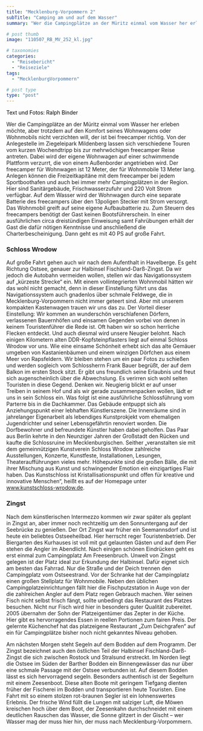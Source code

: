 ```yaml
---
title: "Mecklenburg-Vorpommern 2"
subTitle: "Camping am und auf dem Wasser"
summary: "Wer die Campingplätze an der Müritz einmal vom Wasser her erleben möchte, aber trotzdem auf den Komfort seines Wohnwagens oder Wohnmobils nicht verzichten will, der ist bei freecamper richtig. Von der Anlegestelle im Ziegeleipark Mildenberg lassen sich verschiedene Touren vom kurzen Wochendtripp bis}"

# post thumb
image: "110507_RB_MV_252_kl.jpg"

# taxonomies
categories: 
  - "Reisebericht"
  - "Reiseziele"
tags:
  - "MecklenburgVorpommern"

# post type
type: "post"
---
```


<span style="color: rgb(0, 0, 0);">Text und Fotos: Ralph Binder</span>

Wer die Campingplätze an der Müritz einmal vom Wasser her erleben möchte, aber trotzdem auf den Komfort seines Wohnwagens oder Wohnmobils nicht verzichten will, der ist bei freecamper richtig. Von der Anlegestelle im Ziegeleipark Mildenberg lassen sich verschiedene Touren vom kurzen Wochendtripp bis zur mehrwöchigen freecamper Reise antreten. Dabei wird der eigene Wohnwagen auf einer schwimmende Plattform verzurrt, die von einem Außenborder angetrieben wird. Der freecamper für Wohnwagen ist 12 Meter, der für Wohnmobile 13 Meter lang. Anlegen können die Freizeitkapitäne mit dem freecamper bei jedem Sportboothafen und auch bei immer mehr Campingplätzen in der Region. Hier sind Sanitärgebäude, Frischwasserzufuhr und 220 Volt Strom verfügbar. Auf dem Wasser wird der Wohnwagen durch eine separate Batterie des freecampers über den 13poligen Stecker mit Strom versorgt. Das Wohnmobil greift auf seine eigene Aufbaubatterie zu. Zum Steuern des freecampers benötigt der Gast keinen Bootsführerschein. In einer ausführlichen circa dreistündigen Einweisung samt Fahrübungen erhält der Gast die dafür nötigen Kenntnisse und anschließend die Charterbescheinigung. Dann geht es mit 40 PS auf große Fahrt.  

### Schloss Wrodow

Auf große Fahrt gehen auch wir nach dem Aufenthalt in Havelberge. Es geht Richtung Ostsee, genauer zur Halbinsel Fischland-Darß-Zingst. Da wir jedoch die Autobahn vermeiden wollen, stellen wir das Navigationssystem auf „kürzeste Strecke“ ein. Mit einem vollintegrierten Wohnmobil hätten wir das wohl nicht gemacht, denn in dieser Einstellung führt uns das Navigationssystem auch gnadenlos über schmale Feldwege, die in Mecklenburg-Vorpommern nicht immer geteert sind. Aber mit unserem kompakten Kastenwagen trauen wir uns das zu. Der Vorteil dieser Einstellung: Wir kommen an wunderschön verschlafenen Dörfern, verlassenen Bauernhöfen und einsamen Gegenden vorbei von denen in keinem Touristenführer die Rede ist. Oft haben wir so schon herrliche Flecken entdeckt. Und auch diesmal wird unsere Neugier belohnt. Nach einigen Kilometern alten DDR-Kopfsteinpflasters liegt auf einmal Schloss Wrodow vor uns. Wie eine einsame Schönheit erhebt sich das alte Gemäuer umgeben von Kastanienbäumen und einem winzigen Dörfchen aus einem Meer von Rapsfeldern. Wir bleiben stehen um ein paar Fotos zu schießen und werden sogleich vom Schlossherrn Frank Bauer begrüßt, der auf dem Balkon im ersten Stock sitzt. Er gibt uns freundlich seine Erlaubnis und freut sich augenscheinlich über die Abwechslung. Es verirren sich wohl selten Touristen in diese Gegend. Denken wir. Neugierig blickt er auf unser Treiben in seinem Hof und als wir gerade zusammenpacken wollen, lädt er uns in sein Schloss ein. Was folgt ist eine ausführliche Schlossführung vom Parterre bis in die Dachkammer. Das Gebäude entpuppt sich als Anziehungspunkt einer lebhaften Künstlerszene. Die Innenräume sind in jahrelanger Eigenarbeit als lebendiges Kunstprokjekt vom ehemaligen Jugendrichter und seiner Lebensgefährtin renoviert worden. Die Dorfbewohner und befreundete Künstler haben dabei geholfen. Das Paar aus Berlin kehrte in den Neunziger Jahren der Großstadt den Rücken und kaufte die Schlossruine im Mecklenburgischen. Seither „veranstalten sie mit dem gemeinnützigen Kunstverein Schloss Wrodow zahlreiche Ausstellungen, Konzerte, Kunstfeste, Installationen, Lesungen, Theateraufführungen vieles mehr. Höhepunkte sind die großen Bälle, die mit ihrer Mischung aus Kunst und schwingender Emotion ein einzigartiges Flair haben. Das Kunstschloss ist Kristallisationspunkt und offen für kreative und innovative Menschen“, heißt es auf der Homepage unter www.kunstschloss-wrodow.de.  

### Zingst

Nach dem künstlerischen Intermezzo kommen wir zwar später als geplant in Zingst an, aber immer noch rechtzeitig um den Sonnuntergang auf der Seebrücke zu genießen. Der Ort Zingst war früher ein Seemannsdorf und ist heute ein beliebtes Ostseeheilbad. Hier herrscht reger Touristenbetrieb. Der Biergarten des Kurhauses ist voll mit gut gelaunten Gästen und auf dem Pier stehen die Angler im Abendlicht. Nach einigen schönen Eindrücken geht es erst einmal zum Campingplatz Am Freesenbruch. Unweit von Zingst gelegen ist der Platz ideal zur Erkundung der Halbinsel. Dafür eignet sich am besten das Fahrrad. Nur die Straße und der Deich trennen den Campingplatz vom Ostseestrand. Vor der Schranke hat der Campingplatz einen großen Stellplatz für Wohnmobile. Neben den üblichen Campingplatzeinrichtungen fällt hier die Fischputzstation in Auge von der die zahlreichen Angler auf dem Platz regen Gebrauch machen. Wer seinen Fisch nicht selbst frisch fängt, sollte unbedingt das Restaurant des Platzes besuchen. Nicht nur Fisch wird hier in besonders guter Qualität zubereitet. 2005 übernahm der Sohn der Platzeigentümer das Zepter in der Küche. Hier gibt es hervorragendes Essen in reellen Portionen zum fairen Preis. Der gelernte Küchenchef hat das platzeigene Restaurant „Zum Deichgrafen“ auf ein für Campingplätze bisher noch nicht gekanntes Niveau gehoben.  

 Am nächsten Morgen steht Segeln auf dem Bodden auf dem Programm. Der Zingst bezeichnet auch den östlichen Teil der Halbinsel Fischland-Darß-Zingst die sich zwischen Rostock und Stralsund erstreckt. Im Norden liegt die Ostsee im Süden der Barther Bodden ein Binnengewässer das nur über eine schmale Passage mit der Ostsee verbunden ist. Auf diesem Bodden lässt es sich hervorragend segeln. Besonders authentisch ist der Segelturn mit einem Zeesenboot. Diese alten Boote mit geringem Tiefgang dienten früher der Fischerei im Bodden und transportieren heute Touristen. Eine Fahrt mit so einem stolzen rot-braunen Segler ist ein lohnenswertes Erlebnis. Der frische Wind füllt die Lungen mit salziger Luft, die Möwen kreischen hoch über dem Boot, der Zeesenkahn durchschneidet mit einem deutlichen Rauschen das Wasser, die Sonne glitzert in der Gischt – wer Wasser mag der muss hier hin, der muss nach Mecklenburg-Vorpommern.